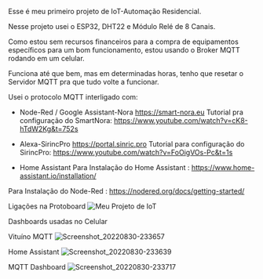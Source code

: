 Esse é meu primeiro projeto de IoT-Automação Residencial.

Nesse projeto usei o ESP32, DHT22 e Módulo Relé de 8 Canais.

Como estou sem recursos financeiros para a compra de equipamentos específicos para um bom funcionamento, estou usando o Broker MQTT rodando em um celular.

Funciona até que bem, mas em determinadas horas, tenho que resetar o Servidor MQTT pra que tudo volte a funcionar.

Usei o protocolo MQTT interligado com:

- Node-Red / Google Assistant-Nora https://smart-nora.eu
  Tutorial pra configuração do SmartNora:
  https://www.youtube.com/watch?v=cK8-hTdW2Kg&t=752s

- Alexa-SirincPro https://portal.sinric.pro
  Tutorial para configuração do SirincPro:
  https://www.youtube.com/watch?v=FoOigVOs-Pc&t=1s

- Home Assistant
  Para Instalação do Home Assistant :
  https://www.home-assistant.io/installation/

Para Instalação do Node-Red : https://nodered.org/docs/getting-started/

Ligações na Protoboard
![Meu Projeto de IoT](https://user-images.githubusercontent.com/66142021/187596240-c7b705b2-5383-481c-bd41-8a28741f5f4a.png)

Dashboards usadas no Celular

Vituíno MQTT
![Screenshot_20220830-233657](https://user-images.githubusercontent.com/66142021/187596297-efb1cd1e-e8bb-4784-9439-6de4913525d4.png)

Home Assistant
![Screenshot_20220830-233639](https://user-images.githubusercontent.com/66142021/187596337-b61de278-251a-4ec3-80ad-c39e651a6c50.png)

MQTT Dashboard
![Screenshot_20220830-233717](https://user-images.githubusercontent.com/66142021/187596376-13b5ca4d-3c68-48cb-b1c0-dd2af1915e60.png)
